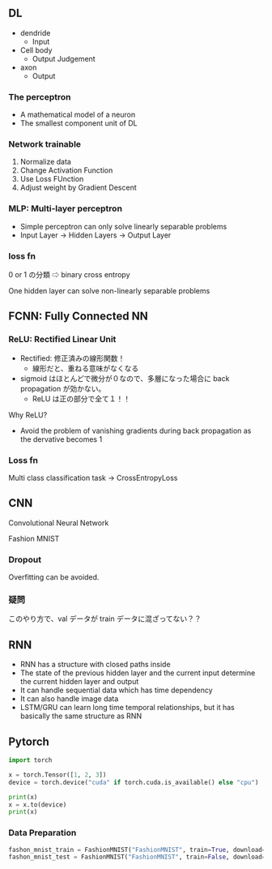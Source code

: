 ## DL
- dendride
    - Input
- Cell body
    - Output Judgement
- axon
    - Output

### The perceptron
- A mathematical model of a neuron
- The smallest component unit of DL

### Network trainable
1. Normalize data
2. Change Activation Function
3. Use Loss FUnction
4. Adjust weight by Gradient Descent


### MLP: Multi-layer perceptron
- Simple perceptron can only solve linearly separable problems
- Input Layer -> Hidden Layers -> Output Layer

### loss fn
0 or 1 の分類 ⇨ binary cross entropy

One hidden layer can solve non-linearly separable problems


## FCNN: Fully Connected NN

### ReLU: Rectified Linear Unit
- Rectified: 修正済みの線形関数！
    - 線形だと、重ねる意味がなくなる
- sigmoid はほとんどで微分が０なので、多層になった場合に back propagation が効かない。
    - ReLU は正の部分で全て１！！

Why ReLU?

- Avoid the problem of vanishing gradients during back propagation as the dervative becomes 1


### Loss fn
Multi class classification task -> CrossEntropyLoss


## CNN
Convolutional Neural Network

Fashion MNIST

### Dropout
Overfitting can be avoided.

### 疑問
このやり方で、val データが train データに混ざってない？？


## RNN
- RNN has a structure with closed paths inside
- The state of the previous hidden layer and the current input determine the current hidden layer and output
- It can handle sequential data which has time dependency
- It can also handle image data
- LSTM/GRU can learn long time temporal relationships, but it has basically the same structure as RNN


## Pytorch

``` python
import torch

x = torch.Tensor([1, 2, 3])
device = torch.device("cuda" if torch.cuda.is_available() else "cpu")

print(x)
x = x.to(device)
print(x)
```

### Data Preparation
``` python
fashon_mnist_train = FashionMNIST("FashionMNIST", train=True, download=True, transform=transforms.ToTensor())
fashon_mnist_test = FashionMNIST("FashionMNIST", train=False, download=True, transform=transforms.ToTensor())
```

